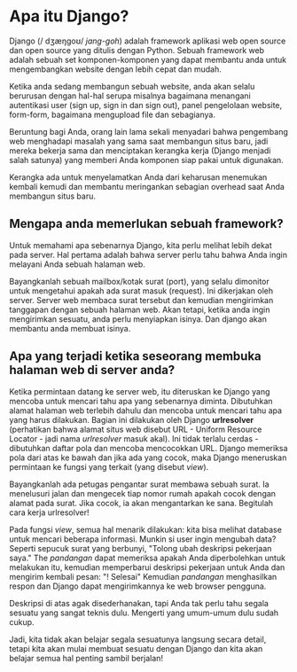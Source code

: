 # Apa itu Django?

Django (/ dʒæŋɡoʊ/ *jang-goh*) adalah framework aplikasi web open source dan open source yang ditulis dengan Python. Sebuah framework web adalah sebuah set komponen-komponen yang dapat membantu anda untuk mengembangkan website dengan lebih cepat dan mudah.

Ketika anda sedang membangun sebuah website, anda akan selalu berurusan dengan hal-hal serupa misalnya bagaimana menangani autentikasi user (sign up, sign in dan sign out), panel pengelolaan website, form-form, bagaimana mengupload file dan sebagianya.

Beruntung bagi Anda, orang lain lama sekali menyadari bahwa pengembang web menghadapi masalah yang sama saat membangun situs baru, jadi mereka bekerja sama dan menciptakan kerangka kerja (Django menjadi salah satunya) yang memberi Anda komponen siap pakai untuk digunakan.

Kerangka ada untuk menyelamatkan Anda dari keharusan menemukan kembali kemudi dan membantu meringankan sebagian overhead saat Anda membangun situs baru.

## Mengapa anda memerlukan sebuah framework?

Untuk memahami apa sebenarnya Django, kita perlu melihat lebih dekat pada server. Hal pertama adalah bahwa server perlu tahu bahwa Anda ingin melayani Anda sebuah halaman web.

Bayangkanlah sebuah mailbox/kotak surat (port), yang selalu dimonitor untuk mengetahui apakah ada surat masuk (request). Ini dikerjakan oleh server. Server web membaca surat tersebut dan kemudian mengirimkan tanggapan dengan sebuah halaman web. Akan tetapi, ketika anda ingin mengirimkan sesuatu, anda perlu menyiapkan isinya. Dan django akan membantu anda membuat isinya.

## Apa yang terjadi ketika seseorang membuka halaman web di server anda?

Ketika permintaan datang ke server web, itu diteruskan ke Django yang mencoba untuk mencari tahu apa yang sebenarnya diminta. Dibutuhkan alamat halaman web terlebih dahulu dan mencoba untuk mencari tahu apa yang harus dilakukan. Bagian ini dilakukan oleh Django **urlresolver** (perhatikan bahwa alamat situs web disebut URL - Uniform Resource Locator - jadi nama *urlresolver* masuk akal). Ini tidak terlalu cerdas - dibutuhkan daftar pola dan mencoba mencocokkan URL. Django memeriksa pola dari atas ke bawah dan jika ada yang cocok, maka Django meneruskan permintaan ke fungsi yang terkait (yang disebut *view*).

Bayangkanlah ada petugas pengantar surat membawa sebuah surat. Ia menelusuri jalan dan mengecek tiap nomor rumah apakah cocok dengan alamat pada surat. Jika cocok, ia akan mengantarkan ke sana. Begitulah cara kerja urlresolver!

Pada fungsi *view*, semua hal menarik dilakukan: kita bisa melihat database untuk mencari beberapa informasi. Munkin si user ingin mengubah data? Seperti sepucuk surat yang berbunyi, "Tolong ubah deskripsi pekerjaan saya." The *pandangan* dapat memeriksa apakah Anda diperbolehkan untuk melakukan itu, kemudian memperbarui deskripsi pekerjaan untuk Anda dan mengirim kembali pesan: "! Selesai" Kemudian *pandangan* menghasilkan respon dan Django dapat mengirimkannya ke web browser pengguna.

Deskripsi di atas agak disederhanakan, tapi Anda tak perlu tahu segala sesuatu yang sangat teknis dulu. Mengerti yang umum-umum dulu sudah cukup.

Jadi, kita tidak akan belajar segala sesuatunya langsung secara detail, tetapi kita akan mulai membuat sesuatu dengan Django dan kita akan belajar semua hal penting sambil berjalan!